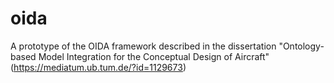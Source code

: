 oida
====

A prototype of the OIDA framework described in the dissertation "Ontology-based Model Integration for the Conceptual Design of Aircraft" (https://mediatum.ub.tum.de/?id=1129673)
